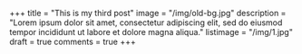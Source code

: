 +++
title = "This is my third post"
image = "/img/old-bg.jpg"
description = "Lorem ipsum dolor sit amet, consectetur adipiscing elit, sed do eiusmod tempor incididunt ut labore et dolore magna aliqua."
listimage = "/img/1.jpg"
draft = true
comments = true
+++
